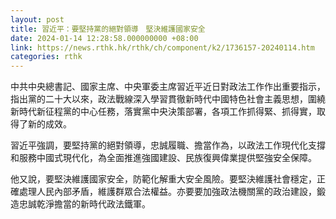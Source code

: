 ```yaml
---
layout: post
title: 習近平：要堅持黨的絕對領導　堅決維護國家安全
date: 2024-01-14 12:28:58.000000000 +08:00
link: https://news.rthk.hk/rthk/ch/component/k2/1736157-20240114.htm
categories: rthk
---
```


中共中央總書記、國家主席、中央軍委主席習近平近日對政法工作作出重要指示，指出黨的二十大以來，政法戰線深入學習貫徹新時代中國特色社會主義思想，圍繞新時代新征程黨的中心任務，落實黨中央決策部署，各項工作抓得緊、抓得實，取得了新的成效。

習近平強調，要堅持黨的絕對領導，忠誠履職、擔當作為，以政法工作現代化支撐和服務中國式現代化，為全面推進強國建設、民族復興偉業提供堅強安全保障。

他又說，要堅決維護國家安全，防範化解重大安全風險。要堅決維護社會穩定，正確處理人民內部矛盾，維護群眾合法權益。亦要要加強政法機關黨的政治建設，鍛造忠誠乾淨擔當的新時代政法鐵軍。
